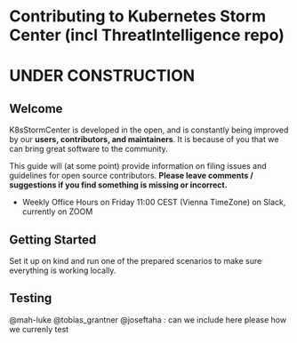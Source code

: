 # Contributing to Kubernetes Storm Center (incl ThreatIntelligence repo)

# UNDER CONSTRUCTION

## Welcome

K8sStormCenter is developed in the open, and is constantly being improved by our **users, contributors, and maintainers**.
It is because of you that we can bring great software to the community.

This guide will (at some point) provide information on filing issues and guidelines for open source contributors. **Please leave comments / suggestions if you find something is missing or incorrect.**

* Weekly Office Hours on Friday 11:00 CEST (Vienna TimeZone) on Slack, currently on ZOOM

## Getting Started

Set it up on kind and run one of the prepared scenarios to make sure everything is working locally. 

## Testing
@mah-luke @tobias_grantner @joseftaha : can we include here please how we currenly test
